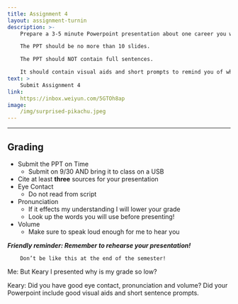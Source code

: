 ```yaml
---
title: Assignment 4
layout: assignment-turnin
description: >-
    Prepare a 3-5 minute Powerpoint presentation about one career you would like to pursue.

    The PPT should be no more than 10 slides.

    The PPT should NOT contain full sentences. 

    It should contain visual aids and short prompts to remind you of what to talk about.
text: >
    Submit Assignment 4
link: 
    https://inbox.weiyun.com/5GTOh8ap
image: 
    /img/surprised-pikachu.jpeg
---
```

---
## Grading
- Submit the PPT on Time
    - Submit on 9/30 AND bring it to class on a USB
- Cite at least **three** sources for your presentation
- Eye Contact
    - Do not read from script
- Pronunciation
    - If it effects my understanding I will lower your grade
    - Look up the words you will use before presenting! 
- Volume
    - Make sure to speak loud enough for me to hear you

***Friendly reminder: Remember to rehearse your presentation!***

        Don’t be like this at the end of the semester!

Me: But Keary I presented why is my grade so low?

Keary: Did you have good eye contact, pronunciation and volume? Did your Powerpoint include good visual aids and short sentence prompts.

